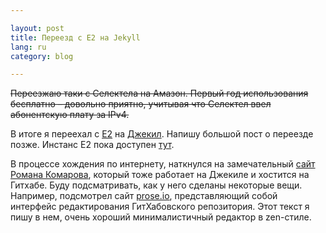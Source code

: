 ```yaml
---

layout: post  
title: Переезд с E2 на Jekyll
lang: ru
category: blog

---
```


<s>Переезжаю таки с Селектела на Амазон. Первый год использования бесплатно – довольно приятно, учитывая что Селектел ввел абонентскую плату за IPv4.</s>

В итоге я переехал с [E2](http://blogengine.ru) на [Джекил](http://jekyllrb.com). Напишу большой пост о переезде позже. Инстанс E2 пока доступен [тут](http://sel.iseetheline.ru).

В процессе хождения по интернету, наткнулся на замечательный [сайт Романа Комарова](http://kizu.ru/), который тоже работает на Джекиле и хостится на Гитхабе. Буду подсматривать, как у него сделаны некоторые вещи. Например, подсмотрел сайт [prose.io](http://prose.io), представляющий собой интерфейс редактирования ГитХабовского репозитория. Этот текст я пишу в нем, очень хороший минималистичный редактор в zen-стиле.
